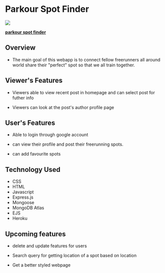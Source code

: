 # Parkour Spot Finder

![](https://i.imgur.com/cfPyVCX.jpg)

**[parkour spot finder](https://github.com/Aryan2000x/project2)**

## Overview

- The main goal of this webapp is to connect fellow freerunners all around world share their "perfect" spot so that we all train together.

## Viewer's Features

- Viewers able to view recent post in homepage and can select post for futher info

- Viewers can look at the post's author profile page

## User's Features

- Able to login through google account

- can view their profile and post their freerunning spots.

- can add favourite spots

## Technology Used

- CSS
- HTML
- Javascript
- Express.js
- Mongoose
- MongoDB Atlas
- EJS
- Heroku

## Upcoming features

- delete and update features for users

- Search query for getting location of a spot based on location

- Get a better styled webpage
